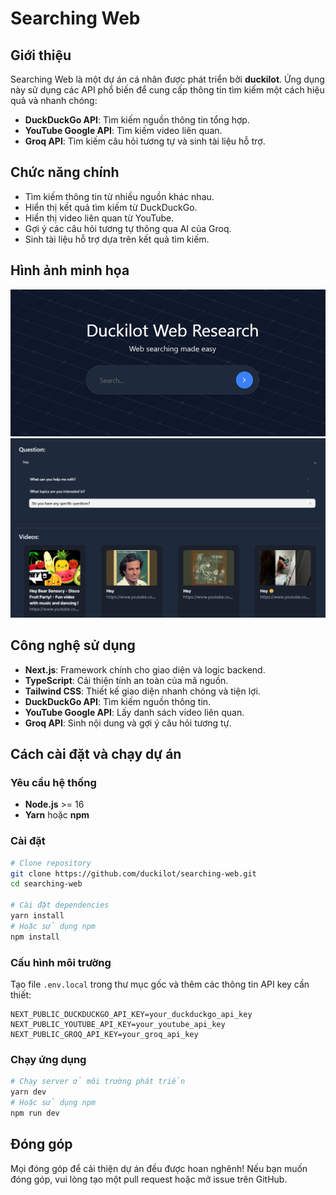 # Searching Web

## Giới thiệu

Searching Web là một dự án cá nhân được phát triển bởi **duckilot**. Ứng dụng này sử dụng các API phổ biến để cung cấp thông tin tìm kiếm một cách hiệu quả và nhanh chóng:

- **DuckDuckGo API**: Tìm kiếm nguồn thông tin tổng hợp.
- **YouTube Google API**: Tìm kiếm video liên quan.
- **Groq API**: Tìm kiếm câu hỏi tương tự và sinh tài liệu hỗ trợ.

## Chức năng chính

- Tìm kiếm thông tin từ nhiều nguồn khác nhau.
- Hiển thị kết quả tìm kiếm từ DuckDuckGo.
- Hiển thị video liên quan từ YouTube.
- Gợi ý các câu hỏi tương tự thông qua AI của Groq.
- Sinh tài liệu hỗ trợ dựa trên kết quả tìm kiếm.

## Hình ảnh minh họa

![Image](/public/rm1.png)
![Image](/public//rm2.png)

## Công nghệ sử dụng

- **Next.js**: Framework chính cho giao diện và logic backend.
- **TypeScript**: Cải thiện tính an toàn của mã nguồn.
- **Tailwind CSS**: Thiết kế giao diện nhanh chóng và tiện lợi.
- **DuckDuckGo API**: Tìm kiếm nguồn thông tin.
- **YouTube Google API**: Lấy danh sách video liên quan.
- **Groq API**: Sinh nội dung và gợi ý câu hỏi tương tự.

## Cách cài đặt và chạy dự án

### Yêu cầu hệ thống

- **Node.js** >= 16
- **Yarn** hoặc **npm**

### Cài đặt

```sh
# Clone repository
git clone https://github.com/duckilot/searching-web.git
cd searching-web

# Cài đặt dependencies
yarn install
# Hoặc sử dụng npm
npm install
```

### Cấu hình môi trường

Tạo file `.env.local` trong thư mục gốc và thêm các thông tin API key cần thiết:

```
NEXT_PUBLIC_DUCKDUCKGO_API_KEY=your_duckduckgo_api_key
NEXT_PUBLIC_YOUTUBE_API_KEY=your_youtube_api_key
NEXT_PUBLIC_GROQ_API_KEY=your_groq_api_key
```

### Chạy ứng dụng

```sh
# Chạy server ở môi trường phát triển
yarn dev
# Hoặc sử dụng npm
npm run dev
```

## Đóng góp

Mọi đóng góp để cải thiện dự án đều được hoan nghênh! Nếu bạn muốn đóng góp, vui lòng tạo một pull request hoặc mở issue trên GitHub.
